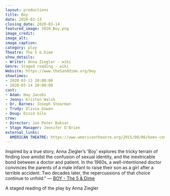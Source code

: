 ```yaml
---
layout: productions
title: Boy
date: 2020-03-13
closing_date: 2020-03-14
featured_image: 2020_Boy.png
image_credit:
image_alt:
image_caption:
category: play
Theatre: The 5 & Dime
show_details:
- Writer: Anna Ziegler - wiki
Genre: Staged reading - wiki
Website: https://www.the5anddime.org/boy
showtimes:
- 2020-03-13 20:00:00
- 2020-03-14 20:00:00
cast:
- Adam: Hay Jacobs
- Jenny: Kristen Walsh
- Dr. Barnes: Joseph Stearman
- Trudy: Olivia Gowan
- Doug: Divid Gile
crew:
- Director: Jan Peter Buksar
- Stage Manager: Jennifer O'Brien
external_links:
  AMERICAN THEATRE: https://www.americantheatre.org/2015/08/06/keen-company-to-present-a-world-premiere-kilroy-play/
---
```

Inspired by a true story, Anna Ziegler’s 'Boy' explores the tricky terrain of finding love amidst the confusion of sexual identity, and the inextricable bond between a doctor and patient. In the 1960s, a well-intentioned doctor convinces the parents of a male infant to raise their son as a girl after a terrible accident. Two decades later, the repercussions of that choice continue to unfold." — [BOY - The 5 &amp; Dime](https://www.the5anddime.org/boy)

A staged reading of the play by Anna Ziegler